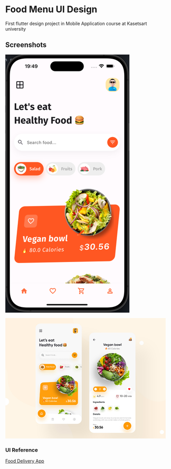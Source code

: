 # Food Menu UI Design

First flutter design project in Mobile Application course at Kasetsart university

## Screenshots

![My Design](/screenshots/me.png)

![Reference](/screenshots/ref.jpeg)

### UI Reference

[Food Delivery App](https://dribbble.com/shots/11918195-Food-Delivery-App)
